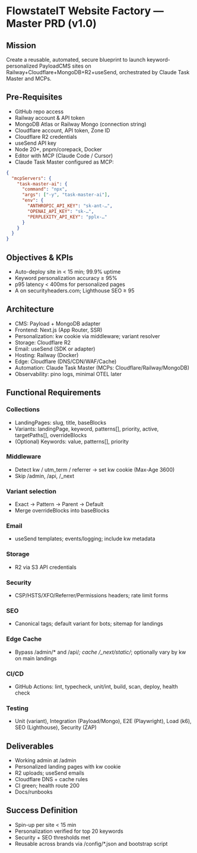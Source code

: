 # FlowstateIT Website Factory — Master PRD (v1.0)

## Mission
Create a reusable, automated, secure blueprint to launch keyword-personalized PayloadCMS sites on Railway+Cloudflare+MongoDB+R2+useSend, orchestrated by Claude Task Master and MCPs.

## Pre-Requisites
- GitHub repo access
- Railway account & API token
- MongoDB Atlas or Railway Mongo (connection string)
- Cloudflare account, API token, Zone ID
- Cloudflare R2 credentials
- useSend API key
- Node 20+, pnpm/corepack, Docker
- Editor with MCP (Claude Code / Cursor)
- Claude Task Master configured as MCP:
```json
{
  "mcpServers": {
    "task-master-ai": {
      "command": "npx",
      "args": ["-y", "task-master-ai"],
      "env": {
        "ANTHROPIC_API_KEY": "sk-ant-…",
        "OPENAI_API_KEY": "sk-…",
        "PERPLEXITY_API_KEY": "pplx-…"
      }
    }
  }
}
```

## Objectives & KPIs
- Auto-deploy site in < 15 min; 99.9% uptime
- Keyword personalization accuracy ≥ 95%
- p95 latency < 400ms for personalized pages
- A on securityheaders.com; Lighthouse SEO ≥ 95

## Architecture
- CMS: Payload + MongoDB adapter
- Frontend: Next.js (App Router, SSR)
- Personalization: kw cookie via middleware; variant resolver
- Storage: Cloudflare R2
- Email: useSend (SDK or adapter)
- Hosting: Railway (Docker)
- Edge: Cloudflare (DNS/CDN/WAF/Cache)
- Automation: Claude Task Master (MCPs: Cloudflare/Railway/MongoDB)
- Observability: pino logs, minimal OTEL later

## Functional Requirements

### Collections
- LandingPages: slug, title, baseBlocks
- Variants: landingPage, keyword, patterns[], priority, active, targetPaths[], overrideBlocks
- (Optional) Keywords: value, patterns[], priority

### Middleware
- Detect kw / utm_term / referrer → set kw cookie (Max-Age 3600)
- Skip /admin, /api, /_next

### Variant selection
- Exact → Pattern → Parent → Default
- Merge overrideBlocks into baseBlocks

### Email
- useSend templates; events/logging; include kw metadata

### Storage
- R2 via S3 API credentials

### Security
- CSP/HSTS/XFO/Referrer/Permissions headers; rate limit forms

### SEO
- Canonical tags; default variant for bots; sitemap for landings

### Edge Cache
- Bypass /admin/* and /api/*; cache /_next/static/*; optionally vary by kw on main landings

### CI/CD
- GitHub Actions: lint, typecheck, unit/int, build, scan, deploy, health check

### Testing
- Unit (variant), Integration (Payload/Mongo), E2E (Playwright), Load (k6), SEO (Lighthouse), Security (ZAP)

## Deliverables
- Working admin at /admin
- Personalized landing pages with kw cookie
- R2 uploads; useSend emails
- Cloudflare DNS + cache rules
- CI green; health route 200
- Docs/runbooks

## Success Definition
- Spin-up per site < 15 min
- Personalization verified for top 20 keywords
- Security + SEO thresholds met
- Reusable across brands via /config/*.json and bootstrap script
